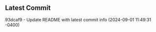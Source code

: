 
## Latest Commit
93dcaf9 - Update README with latest commit info (2024-09-01 11:49:31 -0400) <Yunxi-Zhou>
